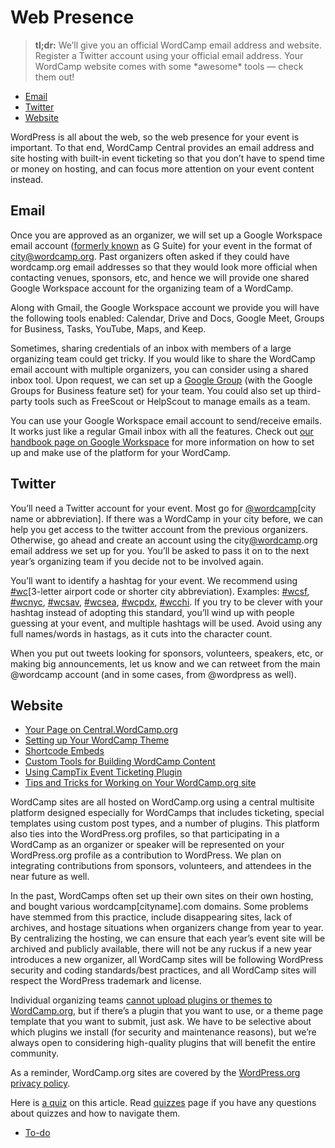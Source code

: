 # Web Presence

> **tl;dr:** We’ll give you an official WordCamp email address and website. Register a Twitter account using your official email address. Your WordCamp website comes with some \*awesome\* tools — check them out!

*   [Email](#Email)
*   [Twitter](#Twitter)
*   [Website](#Website)

WordPress is all about the web, so the web presence for your event is important. To that end, WordCamp Central provides an email address and site hosting with built-in event ticketing so that you don’t have to spend time or money on hosting, and can focus more attention on your event content instead.

## Email

Once you are approved as an organizer, we will set up a Google Workspace email account ([formerly known](https://cloud.google.com/blog/products/workspace/introducing-google-workspace) as G Suite) for your event in the format of [city@wordcamp.org](mailto:city@wordcamp.org). Past organizers often asked if they could have wordcamp.org email addresses so that they would look more official when contacting venues, sponsors, etc, and hence we will provide one shared Google Workspace account for the organizing team of a WordCamp. 

Along with Gmail, the Google Workspace account we provide you will have the following tools enabled: Calendar, Drive and Docs, Google Meet, Groups for Business, Tasks, YouTube, Maps, and Keep.

Sometimes, sharing credentials of an inbox with members of a large organizing team could get tricky. If you would like to share the WordCamp email account with multiple organizers, you can consider using a shared inbox tool. Upon request, we can set up a [Google Group](https://support.google.com/a/answer/167430?hl=en) (with the Google Groups for Business feature set) for your team. You could also set up third-party tools such as FreeScout or HelpScout to manage emails as a team.

You can use your Google Workspace email account to send/receive emails. It works just like a regular Gmail inbox with all the features. Check out [our handbook page on Google Workspace](https://make.wordpress.org/community/handbook/wordcamp-organizer/first-steps/web-presence/g-suite-for-wordcamps/) for more information on how to set up and make use of the platform for your WordCamp.

## Twitter

You’ll need a Twitter account for your event. Most go for [@wordcamp](https://profiles.wordpress.org/wordcamp/)\[city name or abbreviation\]. If there was a WordCamp in your city before, we can help you get access to the twitter account from the previous organizers. Otherwise, go ahead and create an account using the city[@wordcamp](https://profiles.wordpress.org/wordcamp/).org email address we set up for you. You’ll be asked to pass it on to the next year’s organizing team if you decide not to be involved again.

You’ll want to identify a hashtag for your event. We recommend using [#wc](https://make.wordpress.org/community/tag/wc/)\[3-letter airport code or shorter city abbreviation). Examples: [#wcsf](https://make.wordpress.org/community/tag/wcsf/), [#wcnyc](https://make.wordpress.org/community/tag/wcnyc/), [#wcsav](https://make.wordpress.org/community/tag/wcsav/), [#wcsea](https://make.wordpress.org/community/tag/wcsea/), [#wcpdx](https://make.wordpress.org/community/tag/wcpdx/), [#wcchi](https://make.wordpress.org/community/tag/wcchi/). If you try to be clever with your hashtag instead of adopting this standard, you’ll wind up with people guessing at your event, and multiple hashtags will be used. Avoid using any full names/words in hastags, as it cuts into the character count.

When you put out tweets looking for sponsors, volunteers, speakers, etc, or making big announcements, let us know and we can retweet from the main @wordcamp account (and in some cases, from @wordpress as well).

## Website

*   [Your Page on Central.WordCamp.org](https://make.wordpress.org/community/handbook/wordcamp-organizer-handbook/first-steps/web-presence/your-page-on-central-wordcamp-org/ "Your Page on Central.WordCamp.org")
*   [Setting up Your WordCamp Theme](https://make.wordpress.org/community/handbook/wordcamp-organizer-handbook/first-steps/web-presence/setting-up-your-wordcamp-theme/ "Setting up Your WordCamp Theme")
*   [Shortcode Embeds](https://make.wordpress.org/community/handbook/wordcamp-organizer-handbook/first-steps/web-presence/setting-up-your-wordcamp-theme/shortcode-embeds/ "Shortcode Embeds")
*   [Custom Tools for Building WordCamp Content](https://make.wordpress.org/community/handbook/wordcamp-organizer-handbook/first-steps/web-presence/custom-tools-for-building-wordcamp-content/ "Custom Tools for Building WordCamp Content")
*   [Using CampTix Event Ticketing Plugin](https://make.wordpress.org/community/handbook/wordcamp-organizer-handbook/first-steps/web-presence/using-camptix-event-ticketing-plugin/ "Using CampTix Event Ticketing Plugin")
*   [Tips and Tricks for Working on Your WordCamp.org site](https://make.wordpress.org/community/handbook/wordcamp-organizer-handbook/first-steps/web-presence/tips-and-tricks-for-working-on-your-wordcamp-org-site/ "Tips and Tricks for Working on Your WordCamp.org site")

WordCamp sites are all hosted on WordCamp.org using a central multisite platform designed especially for WordCamps that includes ticketing, special templates using custom post types, and a number of plugins. This platform also ties into the WordPress.org profiles, so that participating in a WordCamp as an organizer or speaker will be represented on your WordPress.org profile as a contribution to WordPress. We plan on integrating contributions from sponsors, volunteers, and attendees in the near future as well.

In the past, WordCamps often set up their own sites on their own hosting, and bought various wordcamp\[cityname\].com domains. Some problems have stemmed from this practice, include disappearing sites, lack of archives, and hostage situations when organizers change from year to year. By centralizing the hosting, we can ensure that each year’s event site will be archived and publicly available, there will not be any ruckus if a new year introduces a new organizer, all WordCamp sites will be following WordPress security and coding standards/best practices, and all WordCamp sites will respect the WordPress trademark and license.

Individual organizing teams [cannot upload plugins or themes to WordCamp.org](https://make.wordpress.org/community/2015/06/10/allowing-custom-php-and-javascript-on-wordcamp-org/), but if there’s a plugin that you want to use, or a theme page template that you want to submit, just ask. We have to be selective about which plugins we install (for security and maintenance reasons), but we’re always open to considering high-quality plugins that will benefit the entire community.

As a reminder, WordCamp.org sites are covered by the [WordPress.org privacy policy](https://wordpress.org/about/privacy/).

Here is [a quiz](https://wordpress.org/contributor-training/quiz/web-presence-2/) on this article. Read [quizzes](https://make.wordpress.org/community/handbook/wordcamp-organizer/quizzes/) page if you have any questions about quizzes and how to navigate them.

*   [To-do](# "To-do")